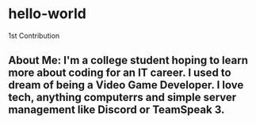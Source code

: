 # hello-world
1st Contribution
	
## About Me: I'm a college student hoping to learn more about coding for an IT career. I used to dream of being a Video Game Developer. I love tech, anything computerrs and simple server management like Discord or TeamSpeak 3.
